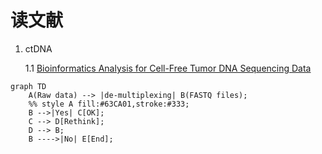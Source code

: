 # 读文献

1. ctDNA

   1.1 [Bioinformatics Analysis for Cell-Free Tumor DNA Sequencing Data](./references/chen2018.pdf)

```Mermaid
graph TD
    A(Raw data) --> |de-multiplexing| B(FASTQ files);
    %% style A fill:#63CA01,stroke:#333;
    B -->|Yes| C[OK];
    C --> D[Rethink];
    D --> B;
    B ---->|No| E[End];   